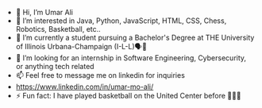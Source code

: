 - 👋 Hi, I’m Umar Ali
- 👀 I’m interested in Java, Python, JavaScript, HTML, CSS, Chess, Robotics, Basketball, etc..
- 🌱 I’m currently a student pursuing a Bachelor's Degree at THE University of Illinois Urbana-Champaign (I-L-L)🗣️🥂
- 💞️ I’m looking for an internship in Software Engineering, Cybersecurity, or anything tech related
- 📫 Feel free to message me on linkedin for inquiries
- https://www.linkedin.com/in/umar-mo-ali/
- ⚡ Fun fact: I have played basketball on the United Center before 🏀🏀🏀
